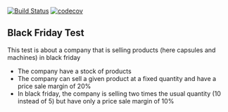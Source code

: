 [![Build Status](https://img.shields.io/travis/pwittchen/money-transfer-api.svg?branch=master&style=flat-square)](https://travis-ci.org/AitBassouAli/blackfriday)
[![codecov](https://img.shields.io/codecov/c/github/pwittchen/money-transfer-api/master.svg?style=flat-square&label=coverage)](https://codecov.io/gh/AitBassouAli/blackfriday/branch/master)

Black Friday Test
-----

This test is about a company that is selling products (here capsules and machines) in black friday
- The company have a stock of products
- The company can sell a given product at a fixed quantity and have a price sale margin of 20%
- In black friday, the company is selling two times the usual quantity (10 instead of 5) but have only a price sale margin of 10%
    
